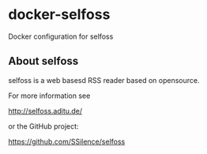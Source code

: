 # docker-selfoss
Docker configuration for selfoss

## About selfoss

selfoss is a web basesd RSS reader based on opensource.

For more information see 

http://selfoss.aditu.de/

or the GitHub project:

https://github.com/SSilence/selfoss
